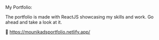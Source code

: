 My Portfolio:

The portfolio is made with ReactJS showcasing my skills and work. Go ahead and take a look at it.

🔗 https://mounikadsportfolio.netlify.app/
